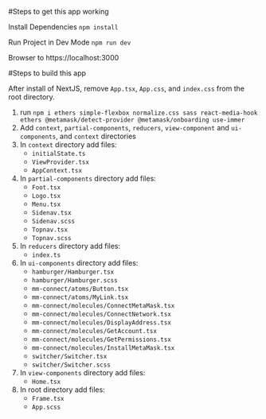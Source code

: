 #Steps to get this app working

Install Dependencies
```npm install```


Run Project in Dev Mode
```npm run dev```   

Browser to https://localhost:3000


#Steps to build this app

After install of NextJS, remove `App.tsx`, `App.css`, and `index.css` from the root directory.

1. run `npm i ethers simple-flexbox normalize.css sass react-media-hook ethers @metamask/detect-provider @metamask/onboarding use-immer`
1. Add `context`, `partial-components`, `reducers`, `view-component` and `ui-components`,  and `context` directories
1. In `context` directory add files: 
    - `initialState.ts`
    - `ViewProvider.tsx`
    - `AppContext.tsx`
1. In `partial-components` directory add files: 
    - `Foot.tsx`
    - `Logo.tsx`
    - `Menu.tsx`
    - `Sidenav.tsx`
    - `Sidenav.scss`
    - `Topnav.tsx`
    - `Topnav.scss`
1. In `reducers` directory add files: 
    - `index.ts`
1. In `ui-components` directory add files: 
    - `hamburger/Hamburger.tsx`
    - `hamburger/Hamburger.scss`
    - `mm-connect/atoms/Button.tsx`
    - `mm-connect/atoms/MyLink.tsx`
    - `mm-connect/molecules/ConnectMetaMask.tsx`
    - `mm-connect/molecules/ConnectNetwork.tsx`
    - `mm-connect/molecules/DisplayAddress.tsx`
    - `mm-connect/molecules/GetAccount.tsx`
    - `mm-connect/molecules/GetPermissions.tsx`
    - `mm-connect/molecules/InstallMetaMask.tsx`
    - `switcher/Switcher.tsx`
    - `switcher/Switcher.scss`
1. In `view-components` directory add files: 
    - `Home.tsx`
1. In root directory add files: 
    - `Frame.tsx`
    - `App.scss`

